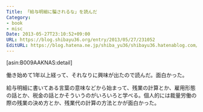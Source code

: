 ```yaml
---
Title: 「給与明細に騙されるな」を読んだ
Category:
- book
- misc
Date: 2013-05-27T23:10:52+09:00
URL: https://blog.shibayu36.org/entry/2013/05/27/231052
EditURL: https://blog.hatena.ne.jp/shiba_yu36/shibayu36.hatenablog.com/atom/entry/11696248318753962313
---
```


[asin:B009AAKNAS:detail]

働き始めて1年以上経って、それなりに興味が出たので読んだ。面白かった。

給与明細に書いてある言葉の意味などから始まって、残業の計算とか、雇用形態の話とか、税金の話とかそういうのがいろいろと学べる。個人的には裁量労働の際の残業の決め方とか、残業代の計算の方法とかが面白かった。
